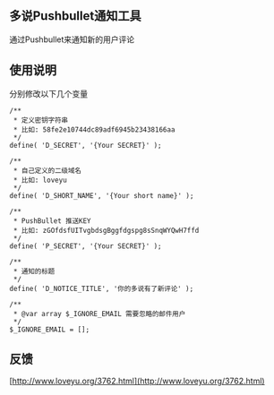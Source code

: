 ## 多说Pushbullet通知工具

通过Pushbullet来通知新的用户评论

## 使用说明

分别修改以下几个变量

	/**
	 * 定义密钥字符串
	 * 比如: 58fe2e10744dc89adf6945b23438166aa
	 */
	define( 'D_SECRET', '{Your SECRET}' );
	
	/**
	 * 自己定义的二级域名
	 * 比如: loveyu
	 */
	define( 'D_SHORT_NAME', '{Your short name}' );
	
	/**
	 * PushBullet 推送KEY
	 * 比如: zGOfdsfUITvgbdsgBggfdgspg8sSnqWYQwH7ffd
	 */
	define( 'P_SECRET', '{Your SECRET}' );
	
	/**
	 * 通知的标题
	 */
	define( 'D_NOTICE_TITLE', '你的多说有了新评论' );
	
	/**
	 * @var array $_IGNORE_EMAIL 需要忽略的邮件用户
	 */
	$_IGNORE_EMAIL = [];

## 反馈

[http://www.loveyu.org/3762.html](http://www.loveyu.org/3762.html)